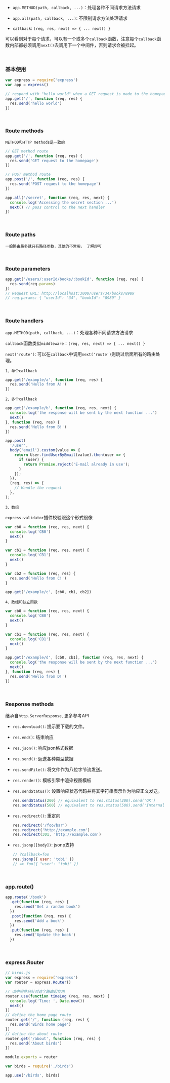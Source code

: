 * `app.METHOD(path, callback, ...)`：处理各种不同请求方法请求

* `app.all(path, callback, ...)`: 不限制请求方法处理请求

* `callback`: `(req, res, next) => { ... next() }`

可以看到对于每个请求，可以有一个或多个`callback`函数，注意每个`callback`函数内部都必须调用`next()`去调用下一个中间件，否则请求会被挂起。

<br/>

### 基本使用

~~~js
var express = require('express')
var app = express()

// respond with "hello world" when a GET request is made to the homepage
app.get('/', function (req, res) {
  res.send('hello world')
})
~~~

<br/>

### Route methods

`METHOD和HTTP methods是一致的`

~~~js
// GET method route
app.get('/', function (req, res) {
  res.send('GET request to the homepage')
})

// POST method route
app.post('/', function (req, res) {
  res.send('POST request to the homepage')
})
~~~

~~~js
app.all('/secret', function (req, res, next) {
  console.log('Accessing the secret section ...')
  next() // pass control to the next handler
})
~~~

<br/>

### Route paths

`一般路由最多就只有路径参数，其他的不常用， 了解即可`

<br/>

### Route parameters

~~~js
app.get('/users/:userId/books/:bookId', function (req, res) {
  res.send(req.params)
})
// Request URL: http://localhost:3000/users/34/books/8989
// req.params: { "userId": "34", "bookId": "8989" }
~~~

<br/>

### Route handlers

`app.METHOD(path, callback, ...)`：处理各种不同请求方法请求

`callback`函数类似`middleware`：`(req, res, next) => { ... next() }`

`next('route')`: 可以在`callback`中调用`next('route')`则跳过后面所有的路由处理。

`1、单个callback`

~~~js
app.get('/example/a', function (req, res) {
  res.send('Hello from A!')
})
~~~

`2、多个callback`

~~~js
app.get('/example/b', function (req, res, next) {
  console.log('the response will be sent by the next function ...')
  next()
}, function (req, res) {
  res.send('Hello from B!')
})
~~~

~~~js
app.post(
  '/user',
  body('email').custom(value => {
    return User.findUserByEmail(value).then(user => {
      if (user) {
        return Promise.reject('E-mail already in use');
      }
    });
  }),
  (req, res) => {
    // Handle the request
  },
);
~~~

`3、数组`

`express-validator`插件校验跟这个形式很像

~~~js
var cb0 = function (req, res, next) {
  console.log('CB0')
  next()
}

var cb1 = function (req, res, next) {
  console.log('CB1')
  next()
}

var cb2 = function (req, res) {
  res.send('Hello from C!')
}

app.get('/example/c', [cb0, cb1, cb2])
~~~

`4、数组和独立函数`

~~~js
var cb0 = function (req, res, next) {
  console.log('CB0')
  next()
}

var cb1 = function (req, res, next) {
  console.log('CB1')
  next()
}

app.get('/example/d', [cb0, cb1], function (req, res, next) {
  console.log('the response will be sent by the next function ...')
  next()
}, function (req, res) {
  res.send('Hello from D!')
})
~~~

<br/>

### Response methods

继承自`http.ServerResponse`, 更多参考API

* `res.download()`: 提示要下载的文件。

* `res.end()`: 结束响应

* `res.json()`: 响应json格式数据

* `res.send()`: 返送各种类型数据

* `res.sendFile()`: 将文件作为八位字节流发送。

* `res.render()`: 模板引擎中渲染视图模板

* `res.sendStatus()`: 设置响应状态代码并将其字符串表示作为响应正文发送。
  
  ~~~js
  res.sendStatus(200) // equivalent to res.status(200).send('OK')
  res.sendStatus(500) // equivalent to res.status(500).send('Internal Server Error')
  ~~~

* `res.redirect()`: 重定向

  ~~~js
  res.redirect('/foo/bar')
  res.redirect('http://example.com')
  res.redirect(301, 'http://example.com')
  ~~~
* `res.jsonp([body])`: jsonp支持

  ~~~js
  // ?callback=foo
  res.jsonp({ user: 'tobi' })
  // => foo({ "user": "tobi" })
  ~~~

  <br/>


### app.route()

~~~js
app.route('/book')
  .get(function (req, res) {
    res.send('Get a random book')
  })
  .post(function (req, res) {
    res.send('Add a book')
  })
  .put(function (req, res) {
    res.send('Update the book')
  })
~~~

<br/>

### express.Router

~~~js
// birds.js
var express = require('express')
var router = express.Router()

// 改中间件只针对这个路由起作用
router.use(function timeLog (req, res, next) {
  console.log('Time: ', Date.now())
  next()
})
// define the home page route
router.get('/', function (req, res) {
  res.send('Birds home page')
})
// define the about route
router.get('/about', function (req, res) {
  res.send('About birds')
})

module.exports = router
~~~

~~~js
var birds = require('./birds')

app.use('/birds', birds)
~~~